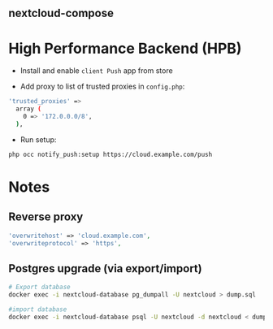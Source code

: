nextcloud-compose
-----------------

# High Performance Backend (HPB)

- Install and enable `client Push` app from store

- Add proxy to list of trusted proxies in `config.php`:

```bash
'trusted_proxies' =>
  array (
    0 => '172.0.0.0/8',
  ),
```

- Run setup:

```bash
php occ notify_push:setup https://cloud.example.com/push
```

# Notes

## Reverse proxy

```php
'overwritehost' => 'cloud.example.com',
'overwriteprotocol' => 'https',
```

## Postgres upgrade (via export/import)

```bash
# Export database
docker exec -i nextcloud-database pg_dumpall -U nextcloud > dump.sql

#import database
docker exec -i nextcloud-database psql -U nextcloud -d nextcloud < dump.sql
```
